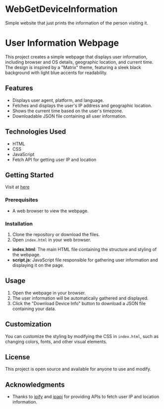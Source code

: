 # WebGetDeviceInformation
Simple website that just prints the information of the person visiting it.

# User Information Webpage

This project creates a simple webpage that displays user information, including browser and OS details, geographic location, and current time. The design is inspired by a "Matrix" theme, featuring a sleek black background with light blue accents for readability.

## Features

- Displays user agent, platform, and language.
- Fetches and displays the user's IP address and geographic location.
- Shows the current time based on the user's timezone.
- Downloadable JSON file containing all user information.

## Technologies Used

- HTML
- CSS
- JavaScript
- Fetch API for getting user IP and location

## Getting Started

Visit at [here](https://ambeckley.github.io/WebGetDeviceInformation/)

### Prerequisites

- A web browser to view the webpage.

### Installation

1. Clone the repository or download the files.
2. Open `index.html` in your web browser.

- **index.html**: The main HTML file containing the structure and styling of the webpage.
- **script.js**: JavaScript file responsible for gathering user information and displaying it on the page.

## Usage

1. Open the webpage in your browser.
2. The user information will be automatically gathered and displayed.
3. Click the "Download Device Info" button to download a JSON file containing your data.

## Customization

You can customize the styling by modifying the CSS in `index.html`, such as changing colors, fonts, and other visual elements.

## License

This project is open source and available for anyone to use and modify. 

## Acknowledgments

- Thanks to [ipify](https://api.ipify.org) and [ipapi](https://ipapi.co) for providing APIs to fetch user IP and location information.
